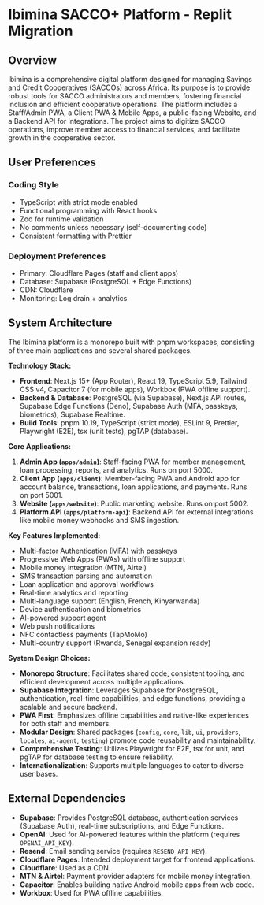 # Ibimina SACCO+ Platform - Replit Migration

## Overview

Ibimina is a comprehensive digital platform designed for managing Savings and Credit Cooperatives (SACCOs) across Africa. Its purpose is to provide robust tools for SACCO administrators and members, fostering financial inclusion and efficient cooperative operations. The platform includes a Staff/Admin PWA, a Client PWA & Mobile Apps, a public-facing Website, and a Backend API for integrations. The project aims to digitize SACCO operations, improve member access to financial services, and facilitate growth in the cooperative sector.

## User Preferences

### Coding Style
- TypeScript with strict mode enabled
- Functional programming with React hooks
- Zod for runtime validation
- No comments unless necessary (self-documenting code)
- Consistent formatting with Prettier

### Deployment Preferences
- Primary: Cloudflare Pages (staff and client apps)
- Database: Supabase (PostgreSQL + Edge Functions)
- CDN: Cloudflare
- Monitoring: Log drain + analytics

## System Architecture

The Ibimina platform is a monorepo built with pnpm workspaces, consisting of three main applications and several shared packages.

**Technology Stack:**
- **Frontend**: Next.js 15+ (App Router), React 19, TypeScript 5.9, Tailwind CSS v4, Capacitor 7 (for mobile apps), Workbox (PWA offline support).
- **Backend & Database**: PostgreSQL (via Supabase), Next.js API routes, Supabase Edge Functions (Deno), Supabase Auth (MFA, passkeys, biometrics), Supabase Realtime.
- **Build Tools**: pnpm 10.19, TypeScript (strict mode), ESLint 9, Prettier, Playwright (E2E), tsx (unit tests), pgTAP (database).

**Core Applications:**
1.  **Admin App (`apps/admin`)**: Staff-facing PWA for member management, loan processing, reports, and analytics. Runs on port 5000.
2.  **Client App (`apps/client`)**: Member-facing PWA and Android app for account balance, transactions, loan applications, and payments. Runs on port 5001.
3.  **Website (`apps/website`)**: Public marketing website. Runs on port 5002.
4.  **Platform API (`apps/platform-api`)**: Backend API for external integrations like mobile money webhooks and SMS ingestion.

**Key Features Implemented:**
-   Multi-factor Authentication (MFA) with passkeys
-   Progressive Web Apps (PWAs) with offline support
-   Mobile money integration (MTN, Airtel)
-   SMS transaction parsing and automation
-   Loan application and approval workflows
-   Real-time analytics and reporting
-   Multi-language support (English, French, Kinyarwanda)
-   Device authentication and biometrics
-   AI-powered support agent
-   Web push notifications
-   NFC contactless payments (TapMoMo)
-   Multi-country support (Rwanda, Senegal expansion ready)

**System Design Choices:**
-   **Monorepo Structure**: Facilitates shared code, consistent tooling, and efficient development across multiple applications.
-   **Supabase Integration**: Leverages Supabase for PostgreSQL, authentication, real-time capabilities, and edge functions, providing a scalable and secure backend.
-   **PWA First**: Emphasizes offline capabilities and native-like experiences for both staff and members.
-   **Modular Design**: Shared packages (`config`, `core`, `lib`, `ui`, `providers`, `locales`, `ai-agent`, `testing`) promote code reusability and maintainability.
-   **Comprehensive Testing**: Utilizes Playwright for E2E, tsx for unit, and pgTAP for database testing to ensure reliability.
-   **Internationalization**: Supports multiple languages to cater to diverse user bases.

## External Dependencies

-   **Supabase**: Provides PostgreSQL database, authentication services (Supabase Auth), real-time subscriptions, and Edge Functions.
-   **OpenAI**: Used for AI-powered features within the platform (requires `OPENAI_API_KEY`).
-   **Resend**: Email sending service (requires `RESEND_API_KEY`).
-   **Cloudflare Pages**: Intended deployment target for frontend applications.
-   **Cloudflare**: Used as a CDN.
-   **MTN & Airtel**: Payment provider adapters for mobile money integration.
-   **Capacitor**: Enables building native Android mobile apps from web code.
-   **Workbox**: Used for PWA offline capabilities.